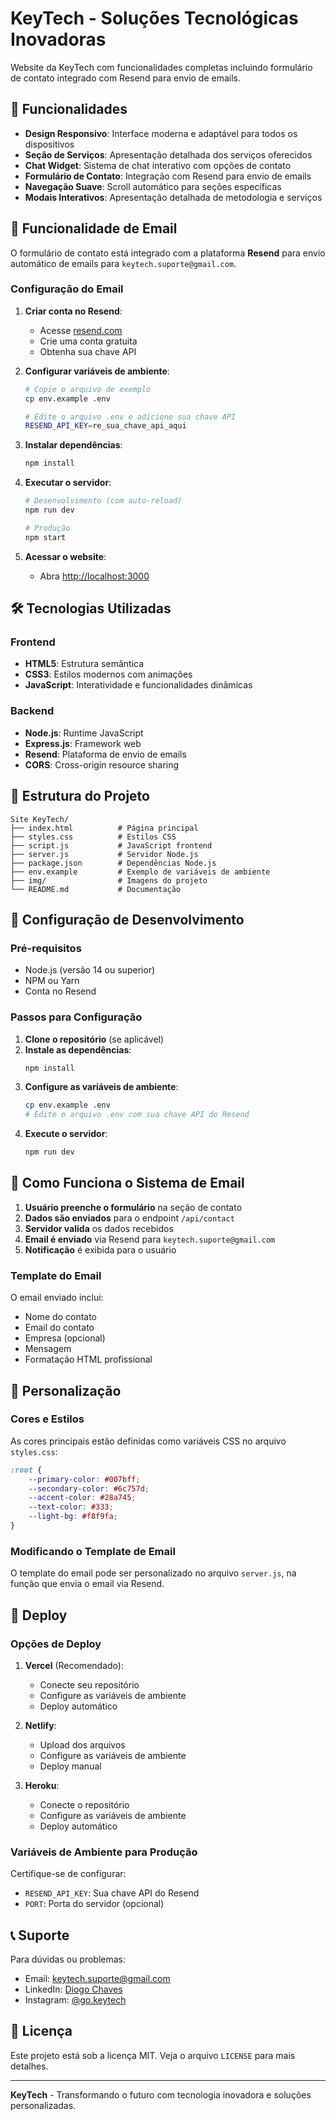 # KeyTech - Soluções Tecnológicas Inovadoras

Website da KeyTech com funcionalidades completas incluindo formulário de contato integrado com Resend para envio de emails.

## 🚀 Funcionalidades

- **Design Responsivo**: Interface moderna e adaptável para todos os dispositivos
- **Seção de Serviços**: Apresentação detalhada dos serviços oferecidos
- **Chat Widget**: Sistema de chat interativo com opções de contato
- **Formulário de Contato**: Integração com Resend para envio de emails
- **Navegação Suave**: Scroll automático para seções específicas
- **Modais Interativos**: Apresentação detalhada de metodologia e serviços

## 📧 Funcionalidade de Email

O formulário de contato está integrado com a plataforma **Resend** para envio automático de emails para `keytech.suporte@gmail.com`.

### Configuração do Email

1. **Criar conta no Resend**:
   - Acesse [resend.com](https://resend.com)
   - Crie uma conta gratuita
   - Obtenha sua chave API

2. **Configurar variáveis de ambiente**:
   ```bash
   # Copie o arquivo de exemplo
   cp env.example .env
   
   # Edite o arquivo .env e adicione sua chave API
   RESEND_API_KEY=re_sua_chave_api_aqui
   ```

3. **Instalar dependências**:
   ```bash
   npm install
   ```

4. **Executar o servidor**:
   ```bash
   # Desenvolvimento (com auto-reload)
   npm run dev
   
   # Produção
   npm start
   ```

5. **Acessar o website**:
   - Abra [http://localhost:3000](http://localhost:3000)

## 🛠️ Tecnologias Utilizadas

### Frontend
- **HTML5**: Estrutura semântica
- **CSS3**: Estilos modernos com animações
- **JavaScript**: Interatividade e funcionalidades dinâmicas

### Backend
- **Node.js**: Runtime JavaScript
- **Express.js**: Framework web
- **Resend**: Plataforma de envio de emails
- **CORS**: Cross-origin resource sharing

## 📁 Estrutura do Projeto

```
Site KeyTech/
├── index.html          # Página principal
├── styles.css          # Estilos CSS
├── script.js           # JavaScript frontend
├── server.js           # Servidor Node.js
├── package.json        # Dependências Node.js
├── env.example         # Exemplo de variáveis de ambiente
├── img/                # Imagens do projeto
└── README.md           # Documentação
```

## 🔧 Configuração de Desenvolvimento

### Pré-requisitos
- Node.js (versão 14 ou superior)
- NPM ou Yarn
- Conta no Resend

### Passos para Configuração

1. **Clone o repositório** (se aplicável)
2. **Instale as dependências**:
   ```bash
   npm install
   ```
3. **Configure as variáveis de ambiente**:
   ```bash
   cp env.example .env
   # Edite o arquivo .env com sua chave API do Resend
   ```
4. **Execute o servidor**:
   ```bash
   npm run dev
   ```

## 📧 Como Funciona o Sistema de Email

1. **Usuário preenche o formulário** na seção de contato
2. **Dados são enviados** para o endpoint `/api/contact`
3. **Servidor valida** os dados recebidos
4. **Email é enviado** via Resend para `keytech.suporte@gmail.com`
5. **Notificação** é exibida para o usuário

### Template do Email

O email enviado inclui:
- Nome do contato
- Email do contato
- Empresa (opcional)
- Mensagem
- Formatação HTML profissional

## 🎨 Personalização

### Cores e Estilos
As cores principais estão definidas como variáveis CSS no arquivo `styles.css`:
```css
:root {
    --primary-color: #007bff;
    --secondary-color: #6c757d;
    --accent-color: #28a745;
    --text-color: #333;
    --light-bg: #f8f9fa;
}
```

### Modificando o Template de Email
O template do email pode ser personalizado no arquivo `server.js`, na função que envia o email via Resend.

## 🚀 Deploy

### Opções de Deploy

1. **Vercel** (Recomendado):
   - Conecte seu repositório
   - Configure as variáveis de ambiente
   - Deploy automático

2. **Netlify**:
   - Upload dos arquivos
   - Configure as variáveis de ambiente
   - Deploy manual

3. **Heroku**:
   - Conecte o repositório
   - Configure as variáveis de ambiente
   - Deploy automático

### Variáveis de Ambiente para Produção
Certifique-se de configurar:
- `RESEND_API_KEY`: Sua chave API do Resend
- `PORT`: Porta do servidor (opcional)

## 📞 Suporte

Para dúvidas ou problemas:
- Email: keytech.suporte@gmail.com
- LinkedIn: [Diogo Chaves](https://www.linkedin.com/in/diogo-chaves2003/)
- Instagram: [@go.keytech](https://www.instagram.com/go.keytech/)

## 📄 Licença

Este projeto está sob a licença MIT. Veja o arquivo `LICENSE` para mais detalhes.

---

**KeyTech** - Transformando o futuro com tecnologia inovadora e soluções personalizadas. 
